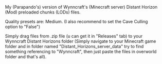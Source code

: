 My (Parapando's) version of Wynncraft's (Minecraft server) Distant Horizon (Mod) preloaded chunks (LODs) files.

Quality presets are: Medium. (I also recommend to set the Cave Culling option to "False")

Simply drag files from .zip file (u can get it in "Releases" tab) to your Wynncraft Distant Horizons folder (Simply navigate to your Minecraft game folder and in folder named "Distant_Horizons_server_data" try to find something referencing to "Wynncraft", then just paste the files in overworld folder and that's all).
